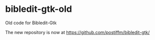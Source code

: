 # bibledit-gtk-old

Old code for Bibledit-Gtk

The new repository is now at https://github.com/postiffm/bibledit-gtk/
